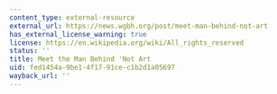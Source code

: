 ```yaml
---
content_type: external-resource
external_url: https://news.wgbh.org/post/meet-man-behind-not-art
has_external_license_warning: true
license: https://en.wikipedia.org/wiki/All_rights_reserved
status: ''
title: Meet the Man Behind 'Not Art
uid: fed1454a-9be1-4f17-91ce-c1b2d1a05697
wayback_url: ''
---
```

